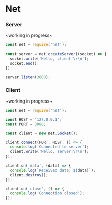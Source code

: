 # Net
### Server
~working in progress~

```javascript
const net = require('net');

const server = net.createServer((socket) => {
  socket.write('Hello, client!\r\n');
  socket.end();
});

server.listen(3000);
```

### Client
~working in progress~
```javascript
const net = require('net');

const HOST = '127.0.0.1';
const PORT = 3000;

const client = new net.Socket();

client.connect(PORT, HOST, () => {
  console.log('Connected to server');
  client.write('Hello, server!\r\n');
});

client.on('data', (data) => {
  console.log(`Received data: ${data}`);
  client.destroy();
});

client.on('close', () => {
  console.log('Connection closed');
});
```